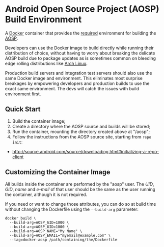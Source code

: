 # Android Open Source Project (AOSP) Build Environment

A [Docker](https://www.docker.com/) container that provides the
[required](http://source.android.com/source/requirements.html) environment for
building the [AOSP](http://source.android.com/index.html).

Developers can use the Docker image to build directly while running their
distribution of choice, without having to worry about breaking the delicate AOSP
build due to package updates as is sometimes common on bleeding edge rolling
distributions like [Arch Linux](https://www.archlinux.org/).

Production build servers and integration test servers should also use the same
Docker image and environment. This eliminates most surprise breakages by
empowering developers and production builds to use the exact same environment.
The devs will catch the issues with build environment first.

## Quick Start

1. Build the container image;
2. Create a directory where the AOSP source and builds will be stored;
3. Run the container, mounting the directory created above at "/aosp";
4. Follow the instructions from the AOSP source site, starting from `repo init`:
  - http://source.android.com/source/downloading.html#initializing-a-repo-client

## Customizing the Container Image

All builds inside the container are performed by the "aosp" user. The _UID_,
_GID_, _name_ and _e-mail_ of that user should be the same as the user running
the container, although it is not required.

If you need or want to change those attributes, you can do so at build time
without changing the Dockerfile using the `--build-arg` parameter:

```
docker build \
  --build-arg=AOSP_GID=1000 \
  --build-arg=AOSP_UID=1000 \
  --build-arg=AOSP_NAME="My Name" \
  --build-arg=AOSP_EMAIL="myemail@example.com" \
  --tag=docker-aosp /path/containing/the/Dockerfile
```
